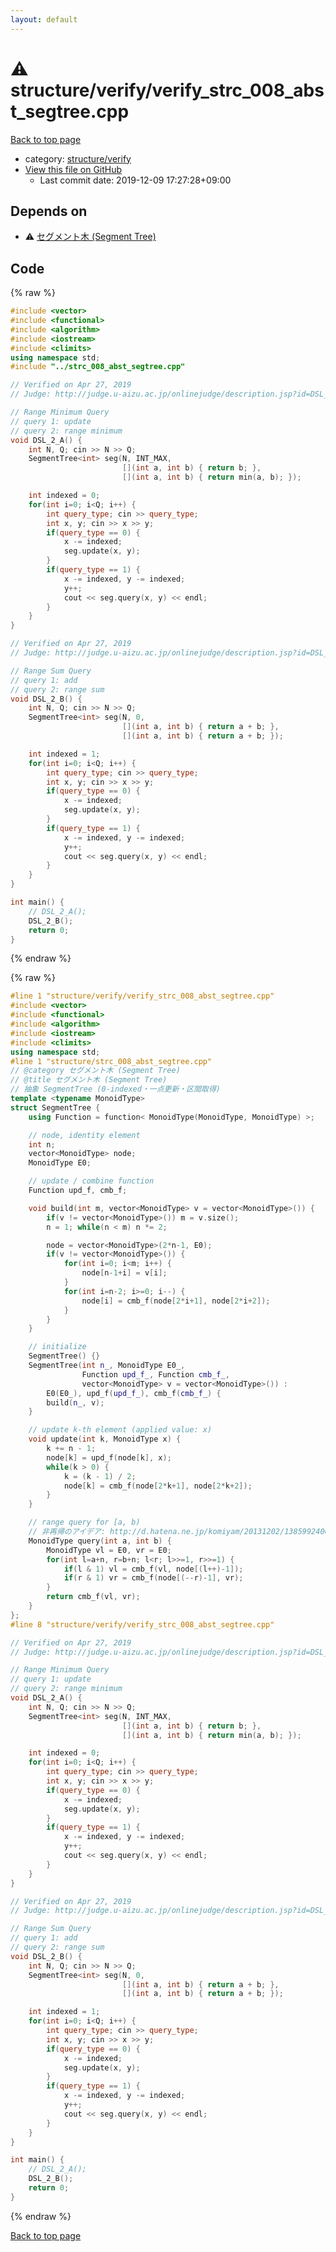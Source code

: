 ```yaml
---
layout: default
---
```


<!-- mathjax config similar to math.stackexchange -->
<script type="text/javascript" async
  src="https://cdnjs.cloudflare.com/ajax/libs/mathjax/2.7.5/MathJax.js?config=TeX-MML-AM_CHTML">
</script>
<script type="text/x-mathjax-config">
  MathJax.Hub.Config({
    TeX: { equationNumbers: { autoNumber: "AMS" }},
    tex2jax: {
      inlineMath: [ ['$','$'] ],
      processEscapes: true
    },
    "HTML-CSS": { matchFontHeight: false },
    displayAlign: "left",
    displayIndent: "2em"
  });
</script>

<script type="text/javascript" src="https://cdnjs.cloudflare.com/ajax/libs/jquery/3.4.1/jquery.min.js"></script>
<script src="https://cdn.jsdelivr.net/npm/jquery-balloon-js@1.1.2/jquery.balloon.min.js" integrity="sha256-ZEYs9VrgAeNuPvs15E39OsyOJaIkXEEt10fzxJ20+2I=" crossorigin="anonymous"></script>
<script type="text/javascript" src="../../../assets/js/copy-button.js"></script>
<link rel="stylesheet" href="../../../assets/css/copy-button.css" />


# :warning: structure/verify/verify_strc_008_abst_segtree.cpp

<a href="../../../index.html">Back to top page</a>

* category: <a href="../../../index.html#8a42e2f360efd149dd1f7c64fba9767e">structure/verify</a>
* <a href="{{ site.github.repository_url }}/blob/master/structure/verify/verify_strc_008_abst_segtree.cpp">View this file on GitHub</a>
    - Last commit date: 2019-12-09 17:27:28+09:00




## Depends on

* :warning: <a href="../strc_008_abst_segtree.cpp.html">セグメント木 (Segment Tree)</a>


## Code

<a id="unbundled"></a>
{% raw %}
```cpp
#include <vector>
#include <functional>
#include <algorithm>
#include <iostream>
#include <climits>
using namespace std;
#include "../strc_008_abst_segtree.cpp"

// Verified on Apr 27, 2019
// Judge: http://judge.u-aizu.ac.jp/onlinejudge/description.jsp?id=DSL_2_A

// Range Minimum Query
// query 1: update
// query 2: range minimum
void DSL_2_A() {
    int N, Q; cin >> N >> Q;
    SegmentTree<int> seg(N, INT_MAX,
                         [](int a, int b) { return b; },
                         [](int a, int b) { return min(a, b); });

    int indexed = 0;
    for(int i=0; i<Q; i++) {
        int query_type; cin >> query_type;
        int x, y; cin >> x >> y;
        if(query_type == 0) {
            x -= indexed;
            seg.update(x, y);
        }
        if(query_type == 1) {
            x -= indexed, y -= indexed;
            y++;
            cout << seg.query(x, y) << endl;
        }
    }
}

// Verified on Apr 27, 2019
// Judge: http://judge.u-aizu.ac.jp/onlinejudge/description.jsp?id=DSL_2_B

// Range Sum Query
// query 1: add
// query 2: range sum
void DSL_2_B() {
    int N, Q; cin >> N >> Q;
    SegmentTree<int> seg(N, 0,
                         [](int a, int b) { return a + b; },
                         [](int a, int b) { return a + b; });

    int indexed = 1;
    for(int i=0; i<Q; i++) {
        int query_type; cin >> query_type;
        int x, y; cin >> x >> y;
        if(query_type == 0) {
            x -= indexed;
            seg.update(x, y);
        }
        if(query_type == 1) {
            x -= indexed, y -= indexed;
            y++;
            cout << seg.query(x, y) << endl;
        }
    }
}

int main() {
    // DSL_2_A();
    DSL_2_B();
    return 0;
}

```
{% endraw %}

<a id="bundled"></a>
{% raw %}
```cpp
#line 1 "structure/verify/verify_strc_008_abst_segtree.cpp"
#include <vector>
#include <functional>
#include <algorithm>
#include <iostream>
#include <climits>
using namespace std;
#line 1 "structure/strc_008_abst_segtree.cpp"
// @category セグメント木 (Segment Tree)
// @title セグメント木 (Segment Tree)
// 抽象 SegmentTree (0-indexed・一点更新・区間取得)
template <typename MonoidType>
struct SegmentTree {
    using Function = function< MonoidType(MonoidType, MonoidType) >;

    // node, identity element
    int n;
    vector<MonoidType> node;
    MonoidType E0;

    // update / combine function
    Function upd_f, cmb_f;

    void build(int m, vector<MonoidType> v = vector<MonoidType>()) {
        if(v != vector<MonoidType>()) m = v.size();
        n = 1; while(n < m) n *= 2;

        node = vector<MonoidType>(2*n-1, E0);
        if(v != vector<MonoidType>()) {
            for(int i=0; i<m; i++) {
                node[n-1+i] = v[i];
            }
            for(int i=n-2; i>=0; i--) {
                node[i] = cmb_f(node[2*i+1], node[2*i+2]);
            }
        }
    }

    // initialize
    SegmentTree() {}
    SegmentTree(int n_, MonoidType E0_,
                Function upd_f_, Function cmb_f_,
                vector<MonoidType> v = vector<MonoidType>()) :
        E0(E0_), upd_f(upd_f_), cmb_f(cmb_f_) {
        build(n_, v);
    }

    // update k-th element (applied value: x)
    void update(int k, MonoidType x) {
        k += n - 1;
        node[k] = upd_f(node[k], x);
        while(k > 0) {
            k = (k - 1) / 2;
            node[k] = cmb_f(node[2*k+1], node[2*k+2]);
        }
    }

    // range query for [a, b)
    // 非再帰のアイデア: http://d.hatena.ne.jp/komiyam/20131202/1385992406
    MonoidType query(int a, int b) {
        MonoidType vl = E0, vr = E0;
        for(int l=a+n, r=b+n; l<r; l>>=1, r>>=1) {
            if(l & 1) vl = cmb_f(vl, node[(l++)-1]);
            if(r & 1) vr = cmb_f(node[(--r)-1], vr);
        }
        return cmb_f(vl, vr);
    }
};
#line 8 "structure/verify/verify_strc_008_abst_segtree.cpp"

// Verified on Apr 27, 2019
// Judge: http://judge.u-aizu.ac.jp/onlinejudge/description.jsp?id=DSL_2_A

// Range Minimum Query
// query 1: update
// query 2: range minimum
void DSL_2_A() {
    int N, Q; cin >> N >> Q;
    SegmentTree<int> seg(N, INT_MAX,
                         [](int a, int b) { return b; },
                         [](int a, int b) { return min(a, b); });

    int indexed = 0;
    for(int i=0; i<Q; i++) {
        int query_type; cin >> query_type;
        int x, y; cin >> x >> y;
        if(query_type == 0) {
            x -= indexed;
            seg.update(x, y);
        }
        if(query_type == 1) {
            x -= indexed, y -= indexed;
            y++;
            cout << seg.query(x, y) << endl;
        }
    }
}

// Verified on Apr 27, 2019
// Judge: http://judge.u-aizu.ac.jp/onlinejudge/description.jsp?id=DSL_2_B

// Range Sum Query
// query 1: add
// query 2: range sum
void DSL_2_B() {
    int N, Q; cin >> N >> Q;
    SegmentTree<int> seg(N, 0,
                         [](int a, int b) { return a + b; },
                         [](int a, int b) { return a + b; });

    int indexed = 1;
    for(int i=0; i<Q; i++) {
        int query_type; cin >> query_type;
        int x, y; cin >> x >> y;
        if(query_type == 0) {
            x -= indexed;
            seg.update(x, y);
        }
        if(query_type == 1) {
            x -= indexed, y -= indexed;
            y++;
            cout << seg.query(x, y) << endl;
        }
    }
}

int main() {
    // DSL_2_A();
    DSL_2_B();
    return 0;
}

```
{% endraw %}

<a href="../../../index.html">Back to top page</a>

